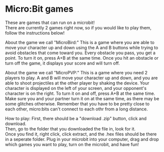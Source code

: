 # Micro:Bit games
These are games that can run on a microbit!   
There are currently 2 games right now, so if you would like to play them, follow the instructions below!

About the game we call "MicroBird:" This is a game where you are able to move your character up and down using the A and B buttons while trying to avoid obstacles that come toward you. Every obstacle you pass, you get a point. To turn it on, press A+B at the same time. Once you hit an obstacle or turn off the game, it displays your score and will turn off.

About the game we call "MicroPVP:" This is a game where you need 2 players to play. A and B will move your character up and down, and you are able to shoot projectiles at the other player by shaking the device. Your character is displayed on the left of your screen, and your opponent's character is on the right. To turn it on and off, press A+B at the same time. Make sure you and your partner turn it on at the same time, as there may be some glitches otherwise. Remember that you have to be pretty close to each other, micro:bits can't connect to each othr from a long distance.

How to play:
First, there should be a "download .zip" button, click and download.  
Then, go to the folder that you downloaded the file in, look for it.  
Once you find it, right click, click extract, and the .hex files should be there in a seperate folder.
Plug in your microbit into your computer, drag and drop which games you want to play, turn on the microbit, and have fun!
